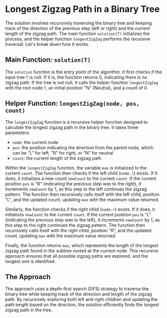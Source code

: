 # Longest Zigzag Path in a Binary Tree

The solution involves recursively traversing the binary tree and keeping track of the direction of the previous step (left or right) and the current length of the zigzag path. The main function `solution(T)` initializes the process, and the helper function `longestZigZag` performs the recursive traversal. Let's break down how it works.

## Main Function: `solution(T)`

The `solution` function is the entry point of the algorithm. It first checks if the input tree `T` is null. If it is, the function returns 0, indicating there is no zigzag path. If the tree is not null, it calls the helper function `longestZigZag` with the root node `T`, an initial position "N" (Neutral), and a count of 0.

## Helper Function: `longestZigZag(node, pos, count)`

The `longestZigZag` function is a recursive helper function designed to calculate the longest zigzag path in the binary tree. It takes three parameters:
- `node`: the current node
- `pos`: the position indicating the direction from the parent node, which can be "L" for left, "R" for right, or "N" for neutral
- `count`: the current length of the zigzag path

Within the `longestZigZag` function, the variable `max` is initialized to the current `count`. The function then checks if the left child (`node.l`) exists. If it does, it initializes a new count `newCount` to the current `count`. If the current position `pos` is "R" (indicating the previous step was to the right), it increments `newCount` by 1, as this step to the left continues the zigzag pattern. The function then recursively calls itself with the left child, position "L", and the updated count, updating `max` with the maximum value returned.

Similarly, the function checks if the right child (`node.r`) exists. If it does, it initializes `newCount` to the current `count`. If the current position `pos` is "L" (indicating the previous step was to the left), it increments `newCount` by 1, as this step to the right continues the zigzag pattern. The function then recursively calls itself with the right child, position "R", and the updated count, updating `max` with the maximum value returned.

Finally, the function returns `max`, which represents the length of the longest zigzag path found in the subtree rooted at the current node. This recursive approach ensures that all possible zigzag paths are explored, and the longest one is identified.

## The Approach

The approach uses a depth-first search (DFS) strategy to traverse the binary tree while keeping track of the direction and length of the zigzag path. By recursively exploring both left and right children and updating the path length based on the direction, the solution efficiently finds the longest zigzag path in the tree.